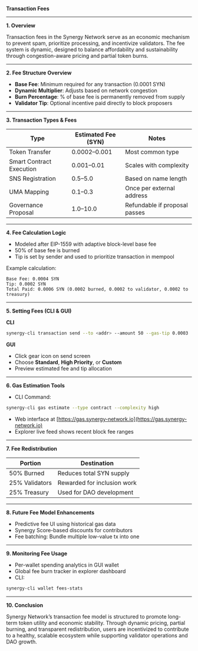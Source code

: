 **Transaction Fees**

---

**1. Overview**

Transaction fees in the Synergy Network serve as an economic mechanism to prevent spam, prioritize processing, and incentivize validators. The fee system is dynamic, designed to balance affordability and sustainability through congestion-aware pricing and partial token burns.

---

**2. Fee Structure Overview**

* **Base Fee**: Minimum required for any transaction (0.0001 SYN)
* **Dynamic Multiplier**: Adjusts based on network congestion
* **Burn Percentage**: % of base fee is permanently removed from supply
* **Validator Tip**: Optional incentive paid directly to block proposers

---

**3. Transaction Types & Fees**

| Type                     | Estimated Fee (SYN) | Notes                         |
| ------------------------ | ------------------- | ----------------------------- |
| Token Transfer           | 0.0002–0.001        | Most common type              |
| Smart Contract Execution | 0.001–0.01          | Scales with complexity        |
| SNS Registration         | 0.5–5.0             | Based on name length          |
| UMA Mapping              | 0.1–0.3             | Once per external address     |
| Governance Proposal      | 1.0–10.0            | Refundable if proposal passes |

---

**4. Fee Calculation Logic**

* Modeled after EIP-1559 with adaptive block-level base fee
* 50% of base fee is burned
* Tip is set by sender and used to prioritize transaction in mempool

Example calculation:

```text
Base Fee: 0.0004 SYN
Tip: 0.0002 SYN
Total Paid: 0.0006 SYN (0.0002 burned, 0.0002 to validator, 0.0002 to treasury)
```

---

**5. Setting Fees (CLI & GUI)**

**CLI**

```bash
synergy-cli transaction send --to <addr> --amount 50 --gas-tip 0.0003
```

**GUI**

* Click gear icon on send screen
* Choose **Standard**, **High Priority**, or **Custom**
* Preview estimated fee and tip allocation

---

**6. Gas Estimation Tools**

* CLI Command:

```bash
synergy-cli gas estimate --type contract --complexity high
```

* Web interface at [https://gas.synergy-network.io](https://gas.synergy-network.io)
* Explorer live feed shows recent block fee ranges

---

**7. Fee Redistribution**

| Portion        | Destination                 |
| -------------- | --------------------------- |
| 50% Burned     | Reduces total SYN supply    |
| 25% Validators | Rewarded for inclusion work |
| 25% Treasury   | Used for DAO development    |

---

**8. Future Fee Model Enhancements**

* Predictive fee UI using historical gas data
* Synergy Score-based discounts for contributors
* Fee batching: Bundle multiple low-value tx into one

---

**9. Monitoring Fee Usage**

* Per-wallet spending analytics in GUI wallet
* Global fee burn tracker in explorer dashboard
* CLI:

```bash
synergy-cli wallet fees-stats
```

---

**10. Conclusion**

Synergy Network’s transaction fee model is structured to promote long-term token utility and economic stability. Through dynamic pricing, partial burning, and transparent redistribution, users are incentivized to contribute to a healthy, scalable ecosystem while supporting validator operations and DAO growth.
